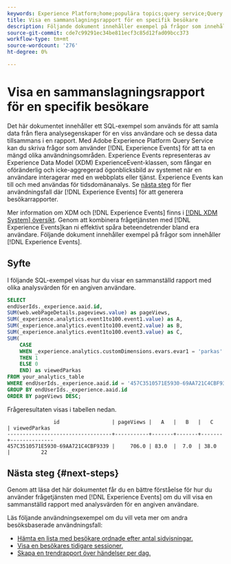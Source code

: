 ```yaml
---
keywords: Experience Platform;home;populära topics;query service;Query service;experience event queries;experience event query;Experience Event query;
title: Visa en sammanslagningsrapport för en specifik besökare
description: Följande dokument innehåller exempel på frågor som innehåller Experience Events i Adobe Experience Platform Query Service.
source-git-commit: cde7c99291ec34be811ecf3c85d12fad09bcc373
workflow-type: tm+mt
source-wordcount: '276'
ht-degree: 0%

---
```


# Visa en sammanslagningsrapport för en specifik besökare

Det här dokumentet innehåller ett SQL-exempel som används för att samla data från flera analysegenskaper för en viss användare och se dessa data tillsammans i en rapport. Med Adobe Experience Platform Query Service kan du skriva frågor som använder [!DNL Experience Events] för att ta en mängd olika användningsområden. Experience Events representeras av Experience Data Model (XDM) ExperienceEvent-klassen, som fångar en oföränderlig och icke-aggregerad ögonblicksbild av systemet när en användare interagerar med en webbplats eller tjänst. Experience Events kan till och med användas för tidsdomänanalys. Se [nästa steg](#next-steps) för fler användningsfall där [!DNL Experience Events] för att generera besökarrapporter.

Mer information om XDM och [!DNL Experience Events] finns i [[!DNL XDM System] översikt](../../xdm/home.md). Genom att kombinera frågetjänsten med [!DNL Experience Events]kan ni effektivt spåra beteendetrender bland era användare. Följande dokument innehåller exempel på frågor som innehåller [!DNL Experience Events].

## Syfte

I följande SQL-exempel visas hur du visar en sammanställd rapport med olika analysvärden för en angiven användare.

```sql
SELECT 
endUserIds._experience.aaid.id, 
SUM(web.webPageDetails.pageviews.value) as pageViews, 
SUM(_experience.analytics.event1to100.event1.value) as A, 
SUM(_experience.analytics.event1to100.event2.value) as B, 
SUM(_experience.analytics.event1to100.event3.value) as C,
SUM(
    CASE 
    WHEN _experience.analytics.customDimensions.evars.evar1 = 'parkas' 
    THEN 1 
    ELSE 0 
    END) as viewedParkas
FROM your_analytics_table 
WHERE endUserIds._experience.aaid.id = '457C3510571E5930-69AA721C4CBF9339' 
GROUP BY endUserIds._experience.aaid.id
ORDER BY pageViews DESC;
```

Frågeresultaten visas i tabellen nedan.

```console
               id                 | pageViews |   A   |   B   |   C   | viewedParkas
----------------------------------+-----------+-------+-------+-------+--------------
457C3510571E5930-69AA721C4CBF9339 |     706.0 | 83.0  |  7.0  | 38.0  |          22
```

## Nästa steg {#next-steps}

Genom att läsa det här dokumentet får du en bättre förståelse för hur du använder frågetjänsten med [!DNL Experience Events] om du vill visa en sammanställd rapport med analysvärden för en angiven användare.

Läs följande användningsexempel om du vill veta mer om andra besöksbaserade användningsfall:

- [Hämta en lista med besökare ordnade efter antal sidvisningar.](./visitors-by-number-of-page-views.md)
- [Visa en besökares tidigare sessioner.](./list-visitor-sessions.md)
- [Skapa en trendrapport över händelser per dag.](./trended-report-of-events.md)
